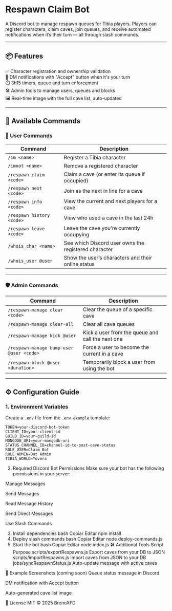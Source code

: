 # Respawn Claim Bot

A Discord bot to manage respawn queues for Tibia players. Players can register characters, claim caves, join queues, and receive automated notifications when it’s their turn — all through slash commands.

---

## 📦 Features

✅ Character registration and ownership validation  
📩 DM notifications with "Accept" button when it's your turn  
⏱️ 3h15 timers, queue and turn enforcement  
🛠️ Admin tools to manage users, queues and blocks  
🖼️ Real-time image with the full cave list, auto-updated  

---

## 💬 Available Commands

### 👤 User Commands

| Command                     | Description                                                   |
|----------------------------|---------------------------------------------------------------|
| `/im <name>`               | Register a Tibia character                                     |
| `/imnot <name>`            | Remove a registered character                                 |
| `/respawn claim <code>`    | Claim a cave (or enter its queue if occupied)                 |
| `/respawn next <code>`     | Join as the next in line for a cave                           |
| `/respawn info <code>`     | View the current and next players for a cave                  |
| `/respawn history <code>`  | View who used a cave in the last 24h                          |
| `/respawn leave <code>`    | Leave the cave you're currently occupying                     |
| `/whois char <name>`       | See which Discord user owns the registered character          |
| `/whois_user @user`        | Show the user’s characters and their online status            |

---

### 🛡️ Admin Commands

| Command                                | Description                                                   |
|----------------------------------------|---------------------------------------------------------------|
| `/respawn-manage clear <code>`         | Clear the queue of a specific cave                            |
| `/respawn-manage clear-all`            | Clear all cave queues                                         |
| `/respawn-manage kick @user`           | Kick a user from the queue and call the next one              |
| `/respawn-manage bump-user @user <code>` | Force a user to become the current in a cave                |
| `/respawn-block @user <duration>`      | Temporarily block a user from using the bot                  |

---

## ⚙️ Configuration Guide

### 1. Environment Variables

Create a `.env` file from the `.env.example` template:

```env
TOKEN=your-discord-bot-token
CLIENT_ID=your-client-id
GUILD_ID=your-guild-id
MONGODB_URI=your-mongodb-uri
STATUS_CHANNEL_ID=channel-id-to-post-cave-status
ROLE_USER=Claim Bot
ROLE_ADMIN=Bot Admin
TIBIA_WORLD=Yovera
```

2. Required Discord Bot Permissions
Make sure your bot has the following permissions in your server:

Manage Messages

Send Messages

Read Message History

Send Direct Messages

Use Slash Commands

3. Install dependencies
bash
Copiar
Editar
npm install
4. Deploy slash commands
bash
Copiar
Editar
node deploy-commands.js
5. Start the bot
bash
Copiar
Editar
node index.js
🛠 Additional Tools
Script	Purpose
scripts/exportRespawns.js	Export caves from your DB to JSON
scripts/importRespawns.js	Import caves from JSON to your DB
jobs/syncRespawnStatus.js	Auto-update message with active caves

📸 Example Screenshots (coming soon)
Queue status message in Discord

DM notification with Accept button

Auto-generated cave list image

📝 License
MIT © 2025 BrenoXFD
